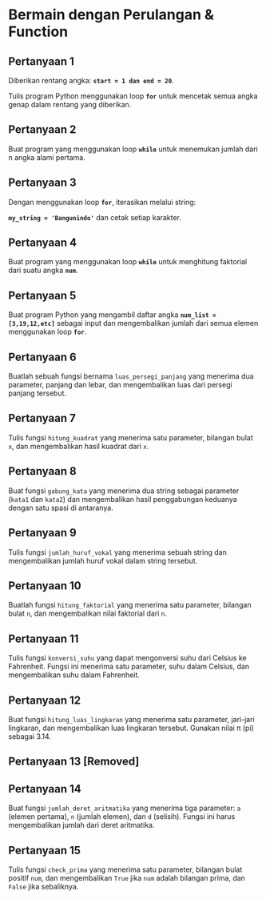 # Bermain dengan Perulangan & Function

## Pertanyaan 1

Diberikan rentang angka: **`start = 1 dan end = 20`**.

Tulis program Python menggunakan loop **`for`** untuk mencetak semua angka genap dalam rentang yang diberikan.

## Pertanyaan 2

Buat program yang menggunakan loop **`while`** untuk menemukan jumlah dari n angka alami pertama.

## Pertanyaan 3

Dengan menggunakan loop **`for`**, iterasikan melalui string:

**`my_string = 'Bangunindo'`** dan cetak setiap karakter.

## Pertanyaan 4

Buat program yang menggunakan loop **`while`** untuk menghitung faktorial dari suatu angka **`num`**.

## Pertanyaan 5

Buat program Python yang mengambil daftar angka **`num_list = [3,19,12,etc]`** sebagai input dan mengembalikan jumlah dari semua elemen menggunakan loop **`for`**.

## Pertanyaan 6

Buatlah sebuah fungsi bernama `luas_persegi_panjang` yang menerima dua parameter, panjang dan lebar, dan mengembalikan luas dari persegi panjang tersebut.

## Pertanyaan 7

Tulis fungsi `hitung_kuadrat` yang menerima satu parameter, bilangan bulat `x`, dan mengembalikan hasil kuadrat dari `x`.

## Pertanyaan 8

Buat fungsi `gabung_kata` yang menerima dua string sebagai parameter (`kata1` dan `kata2`) dan mengembalikan hasil penggabungan keduanya dengan satu spasi di antaranya.

## Pertanyaan 9

Tulis fungsi `jumlah_huruf_vokal` yang menerima sebuah string dan mengembalikan jumlah huruf vokal dalam string tersebut.

## Pertanyaan 10

Buatlah fungsi `hitung_faktorial` yang menerima satu parameter, bilangan bulat `n`, dan mengembalikan nilai faktorial dari `n`.

## Pertanyaan 11

Tulis fungsi `konversi_suhu` yang dapat mengonversi suhu dari Celsius ke Fahrenheit. Fungsi ini menerima satu parameter, suhu dalam Celsius, dan mengembalikan suhu dalam Fahrenheit.

## Pertanyaan 12

Buat fungsi `hitung_luas_lingkaran` yang menerima satu parameter, jari-jari lingkaran, dan mengembalikan luas lingkaran tersebut. Gunakan nilai π (pi) sebagai 3.14.

## Pertanyaan 13 [Removed]

## Pertanyaan 14

Buat fungsi `jumlah_deret_aritmatika` yang menerima tiga parameter: `a` (elemen pertama), `n` (jumlah elemen), dan `d` (selisih). Fungsi ini harus mengembalikan jumlah dari deret aritmatika.

## Pertanyaan 15

Tulis fungsi `check_prima` yang menerima satu parameter, bilangan bulat positif `num`, dan mengembalikan `True` jika `num` adalah bilangan prima, dan `False` jika sebaliknya.
